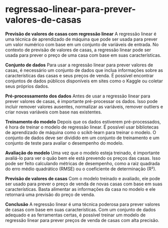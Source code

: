 # regressao-linear-para-prever-valores-de-casas
**Previsão de valores de casas com regressão linear**
A regressão linear é uma técnica de aprendizado de máquina que pode ser usada para prever um valor numérico com base em um conjunto de variáveis de entrada. No contexto de previsão de valores de casas, a regressão linear pode ser usada para prever o preço de uma casa com base em suas características.

**Conjunto de dados**
Para usar a regressão linear para prever valores de casas, é necessário um conjunto de dados que inclua informações sobre as características das casas e seus preços de venda. É possível encontrar conjuntos de dados públicos disponíveis em sites como o Kaggle ou coletar seus próprios dados.

**Pré-processamento dos dados**
Antes de usar a regressão linear para prever valores de casas, é importante pré-processar os dados. Isso pode incluir remover valores ausentes, normalizar as variáveis, remover outliers e criar novas variáveis com base nas existentes.

**Treinamento do modelo**
Depois que os dados estiverem pré-processados, é hora de treinar o modelo de regressão linear. É possível usar bibliotecas de aprendizado de máquina como o scikit-learn para treinar o modelo. O conjunto de dados deve ser dividido em um conjunto de treinamento e um conjunto de teste para avaliar o desempenho do modelo.

**Avaliação do modelo**
Uma vez que o modelo esteja treinado, é importante avaliá-lo para ver o quão bem ele está prevendo os preços das casas. Isso pode ser feito calculando métricas de desempenho, como a raiz quadrada do erro médio quadrático (RMSE) ou o coeficiente de determinação (R²).

**Previsão de valores de casas**
Com o modelo treinado e avaliado, ele pode ser usado para prever o preço de venda de novas casas com base em suas características. Basta alimentar as informações da casa no modelo e ele retornará uma previsão do preço de venda.

**Conclusão**
A regressão linear é uma técnica poderosa para prever valores de casas com base em suas características. Com um conjunto de dados adequado e as ferramentas certas, é possível treinar um modelo de regressão linear para prever preços de venda de casas com alta precisão.

